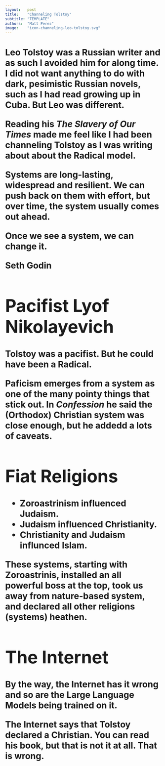 ```yaml
---
layout:   post
title:    "Channeling Tolstoy"
subtitle: "TEMPLATE"
authors:  "Matt Perez"
image:    "icon-channeling-leo-tolstoy.svg"
---
```


<div style='display:none; '>
 <p>Leo (Lev) Tolstoy was not the typical Russian writer.</p>
</div>

<h1><Intro/h1>
 <p>Leo Tolstoy was a Russian writer and as such I avoided him for along time. I did not want anything to do with dark, pesimistic Russian novels, such as I had read growing up in Cuba. But Leo was different.</p>
 <p> Reading his <em>The Slavery of Our Times</em> made me feel like I had been channeling Tolstoy as I was writing about about the Radical model.</p>

<div class="citation">
 <p>Systems are long-lasting, widespread and resilient. We can push back on them with effort, but over time, the system usually comes out ahead.</p>
 <p>Once we see a system, we can change it.</p>
 <p id="citation-sig">Seth Godin</p>
<div>

<h1>Pacifist Lyof Nikolayevich</h1>
 <p>Tolstoy was a pacifist. But he could have been a Radical.</p>
 <p>Paficism emerges from a system as one of the many pointy things that stick out. In <em>Confession</em> he said the (Orthodox) Christian system was close enough, but he addedd a lots of caveats.</p>

<h1>Fiat Religions</h1>
 <ul>
  <li>Zoroastrinism influenced Judaism.</li>
  <li>Judaism influenced Christianity.</li>
  <li>Christianity and Judaism influnced Islam.</li>
 </ul>
 <p>These systems, starting with Zoroastrinis, installed an all powerful boss at the top, took us away from nature-based system, and declared all other religions (systems) heathen.</p>

<h1>The Internet</h1>
 <p>By the way, the Internet has it wrong and so are the Large Language Models being trained on it.</p>
 <p>The Internet says that Tolstoy declared a Christian. You can read his book, but that is not it at all. That is wrong.</p>